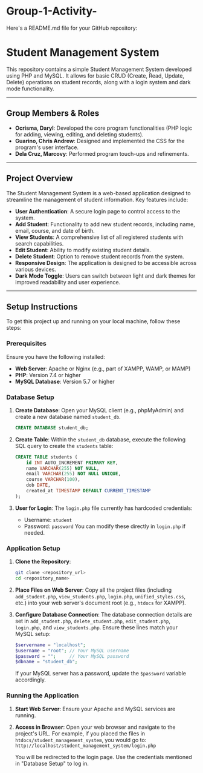 # Group-1-Activity-
Here's a README.md file for your GitHub repository:

# Student Management System 

This repository contains a simple Student Management System developed using PHP and MySQL. It allows for basic CRUD (Create, Read, Update, Delete) operations on student records, along with a login system and dark mode functionality.

-----

## Group Members & Roles 

  * **Ocrisma, Daryl**: Developed the core program functionalities (PHP logic for adding, viewing, editing, and deleting students).
  * **Guarino, Chris Andrew**: Designed and implemented the CSS for the program's user interface.
  * **Dela Cruz, Marcovy**: Performed program touch-ups and refinements.

-----

## Project Overview 

The Student Management System is a web-based application designed to streamline the management of student information. Key features include:

  * **User Authentication**: A secure login page to control access to the system.
  * **Add Student**: Functionality to add new student records, including name, email, course, and date of birth.
  * **View Students**: A comprehensive list of all registered students with search capabilities.
  * **Edit Student**: Ability to modify existing student details.
  * **Delete Student**: Option to remove student records from the system.
  * **Responsive Design**: The application is designed to be accessible across various devices.
  * **Dark Mode Toggle**: Users can switch between light and dark themes for improved readability and user experience.

-----

## Setup Instructions 

To get this project up and running on your local machine, follow these steps:

### Prerequisites

Ensure you have the following installed:

  * **Web Server**: Apache or Nginx (e.g., part of XAMPP, WAMP, or MAMP)
  * **PHP**: Version 7.4 or higher
  * **MySQL Database**: Version 5.7 or higher

### Database Setup

1.  **Create Database**: Open your MySQL client (e.g., phpMyAdmin) and create a new database named `student_db`.

    ```sql
    CREATE DATABASE student_db;
    ```

2.  **Create Table**: Within the `student_db` database, execute the following SQL query to create the `students` table:

    ```sql
    CREATE TABLE students (
        id INT AUTO_INCREMENT PRIMARY KEY,
        name VARCHAR(255) NOT NULL,
        email VARCHAR(255) NOT NULL UNIQUE,
        course VARCHAR(100),
        dob DATE,
        created_at TIMESTAMP DEFAULT CURRENT_TIMESTAMP
    );
    ```

3.  **User for Login**: The `login.php` file currently has hardcoded credentials:

      * Username: `student`
      * Password: `password`
        You can modify these directly in `login.php` if needed.

### Application Setup

1.  **Clone the Repository**:

    ```bash
    git clone <repository_url>
    cd <repository_name>
    ```

2.  **Place Files on Web Server**: Copy all the project files (including `add_student.php`, `view_students.php`, `login.php`, `unified_styles.css`, etc.) into your web server's document root (e.g., `htdocs` for XAMPP).

3.  **Configure Database Connection**: The database connection details are set in `add_student.php`, `delete_student.php`, `edit_student.php`, `login.php`, and `view_students.php`. Ensure these lines match your MySQL setup:

    ```php
    $servername = "localhost";
    $username = "root"; // Your MySQL username
    $password = "";     // Your MySQL password
    $dbname = "student_db";
    ```

    If your MySQL server has a password, update the `$password` variable accordingly.

### Running the Application

1.  **Start Web Server**: Ensure your Apache and MySQL services are running.

2.  **Access in Browser**: Open your web browser and navigate to the project's URL. For example, if you placed the files in `htdocs/student_management_system`, you would go to:
    `http://localhost/student_management_system/login.php`

    You will be redirected to the login page. Use the credentials mentioned in "Database Setup" to log in.
